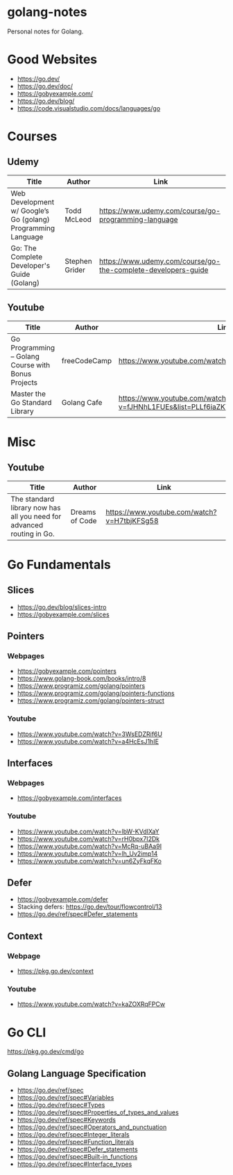 # golang-notes
 Personal notes for Golang.

# Good Websites
* https://go.dev/
* https://go.dev/doc/
* https://gobyexample.com/
* https://go.dev/blog/
* https://code.visualstudio.com/docs/languages/go

# Courses
## Udemy
| Title     | Author     | Link |
| --------- | ---------- | -----|
| Web Development w/ Google’s Go (golang) Programming Language | Todd McLeod | https://www.udemy.com/course/go-programming-language |
| Go: The Complete Developer's Guide (Golang) | Stephen Grider | https://www.udemy.com/course/go-the-complete-developers-guide |

## Youtube
| Title     | Author     | Link |
| --------- | ---------- | -----|
| Go Programming – Golang Course with Bonus Projects | freeCodeCamp | https://www.youtube.com/watch?v=un6ZyFkqFKo |
| Master the Go Standard Library | Golang Cafe | https://www.youtube.com/watch?v=fJHNhL1FUEs&list=PLLf6iaZKV_xsp2EKR7cgRZFW5u9yVuzBi |

# Misc
## Youtube
| Title     | Author     | Link |
| --------- | ---------- | -----|
| The standard library now has all you need for advanced routing in Go. | Dreams of Code | https://www.youtube.com/watch?v=H7tbjKFSg58 |

# Go Fundamentals
## Slices
* https://go.dev/blog/slices-intro
* https://gobyexample.com/slices

## Pointers
### Webpages
* https://gobyexample.com/pointers
* https://www.golang-book.com/books/intro/8
* https://www.programiz.com/golang/pointers
* https://www.programiz.com/golang/pointers-functions
* https://www.programiz.com/golang/pointers-struct
### Youtube
* https://www.youtube.com/watch?v=3WsEDZRif6U
* https://www.youtube.com/watch?v=a4HcEsJ1hIE

## Interfaces
### Webpages
* https://gobyexample.com/interfaces
### Youtube
* https://www.youtube.com/watch?v=lbW-KVdIXaY
* https://www.youtube.com/watch?v=rH0bpx7I2Dk
* https://www.youtube.com/watch?v=McRq-uBAa9I
* https://www.youtube.com/watch?v=lh_Uv2imp14
* https://www.youtube.com/watch?v=un6ZyFkqFKo


## Defer
* https://gobyexample.com/defer
* Stacking defers: https://go.dev/tour/flowcontrol/13
* https://go.dev/ref/spec#Defer_statements

## Context
### Webpage
* https://pkg.go.dev/context
### Youtube
* https://www.youtube.com/watch?v=kaZOXRqFPCw

# Go CLI
https://pkg.go.dev/cmd/go

## Golang Language Specification
* https://go.dev/ref/spec
* https://go.dev/ref/spec#Variables
* https://go.dev/ref/spec#Types
* https://go.dev/ref/spec#Properties_of_types_and_values
* https://go.dev/ref/spec#Keywords
* https://go.dev/ref/spec#Operators_and_punctuation
* https://go.dev/ref/spec#Integer_literals
* https://go.dev/ref/spec#Function_literals
* https://go.dev/ref/spec#Defer_statements
* https://go.dev/ref/spec#Built-in_functions
* https://go.dev/ref/spec#Interface_types